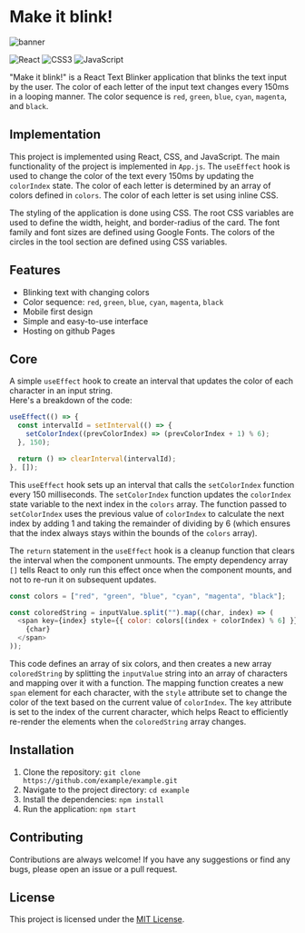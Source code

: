 # Make it blink!

![banner]()

![React](https://img.shields.io/badge/React-17.0.2-blue?logo=React) ![CSS3](https://img.shields.io/badge/CSS3-3.0.0-blue?logo=CSS3) ![JavaScript](https://img.shields.io/badge/JavaScript-ES6-yellow?logo=JavaScript)

"Make it blink!" is a React Text Blinker application that blinks the text input by the user. The color of each letter of the input text changes every 150ms in a looping manner. The color sequence is `red`, `green`, `blue`, `cyan`, `magenta`, and `black`.

## Implementation

This project is implemented using React, CSS, and JavaScript. The main functionality of the project is implemented in `App.js`. The `useEffect` hook is used to change the color of the text every 150ms by updating the `colorIndex` state. The color of each letter is determined by an array of colors defined in `colors`. The color of each letter is set using inline CSS.

The styling of the application is done using CSS. The root CSS variables are used to define the width, height, and border-radius of the card. The font family and font sizes are defined using Google Fonts. The colors of the circles in the tool section are defined using CSS variables.

## Features

-   Blinking text with changing colors
-   Color sequence: `red`, `green`, `blue`, `cyan`, `magenta`, `black`
-   Mobile first design
-   Simple and easy-to-use interface
-   Hosting on github Pages

## Core

A simple `useEffect` hook to create an interval that updates the color of each character in an input string.
<br>Here's a breakdown of the code:

```javascript 
useEffect(() => {
  const intervalId = setInterval(() => {
    setColorIndex((prevColorIndex) => (prevColorIndex + 1) % 6);
  }, 150);

  return () => clearInterval(intervalId);
}, []);
```

This `useEffect` hook sets up an interval that calls the `setColorIndex` function every 150 milliseconds. The `setColorIndex` function updates the `colorIndex` state variable to the next index in the `colors` array. The function passed to `setColorIndex` uses the previous value of `colorIndex` to calculate the next index by adding 1 and taking the remainder of dividing by 6 (which ensures that the index always stays within the bounds of the `colors` array).

The `return` statement in the `useEffect` hook is a cleanup function that clears the interval when the component unmounts. The empty dependency array `[]` tells React to only run this effect once when the component mounts, and not to re-run it on subsequent updates.

```javascript
const colors = ["red", "green", "blue", "cyan", "magenta", "black"];

const coloredString = inputValue.split("").map((char, index) => (
  <span key={index} style={{ color: colors[(index + colorIndex) % 6] }}>
    {char}
  </span>
));
```

This code defines an array of six colors, and then creates a new array `coloredString` by splitting the `inputValue` string into an array of characters and mapping over it with a function. The mapping function creates a new `span` element for each character, with the `style` attribute set to change the color of the text based on the current value of `colorIndex`. The `key` attribute is set to the index of the current character, which helps React to efficiently re-render the elements when the `coloredString` array changes.



## Installation

1.  Clone the repository: `git clone https://github.com/example/example.git`
2.  Navigate to the project directory: `cd example`
3.  Install the dependencies: `npm install`
4.  Run the application: `npm start`

## Contributing

Contributions are always welcome! If you have any suggestions or find any bugs, please open an issue or a pull request.

## License

This project is licensed under the [MIT License](https://chat.openai.com/LICENSE).
